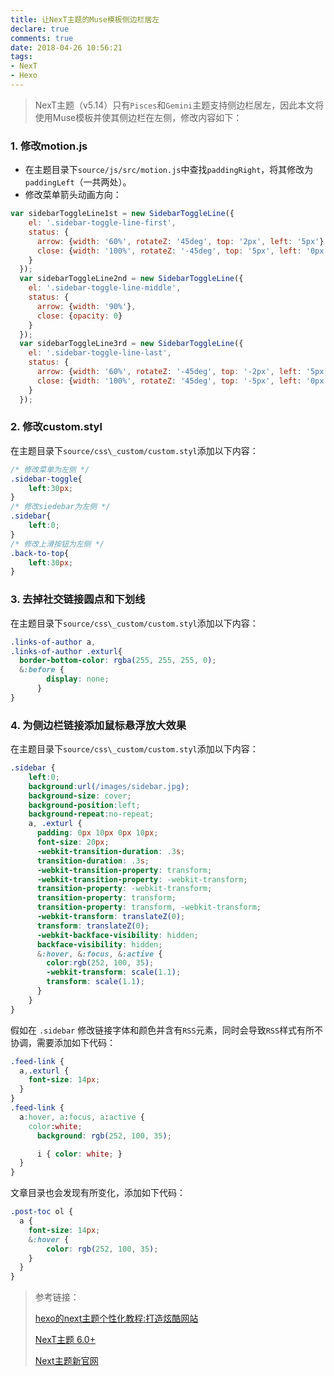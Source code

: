 ```yaml
---
title: 让NexT主题的Muse模板侧边栏居左
declare: true
comments: true
date: 2018-04-26 10:56:21
tags:
- NexT
- Hexo
---
```


> NexT主题（v5.14）只有`Pisces`和`Gemini`主题支持侧边栏居左，因此本文将使用Muse模板并使其侧边栏在左侧，修改内容如下：

<!-- more -->

### 1. 修改motion.js

- 在主题目录下`source/js/src/motion.js`中查找`paddingRight`，将其修改为`paddingLeft`（一共两处）。
- 修改菜单箭头动画方向：

```javascript
var sidebarToggleLine1st = new SidebarToggleLine({
    el: '.sidebar-toggle-line-first',
    status: {
      arrow: {width: '60%', rotateZ: '45deg', top: '2px', left: '5px'},
      close: {width: '100%', rotateZ: '-45deg', top: '5px', left: '0px'}
    }
  });
  var sidebarToggleLine2nd = new SidebarToggleLine({
    el: '.sidebar-toggle-line-middle',
    status: {
      arrow: {width: '90%'},
      close: {opacity: 0}
    }
  });
  var sidebarToggleLine3rd = new SidebarToggleLine({
    el: '.sidebar-toggle-line-last',
    status: {
      arrow: {width: '60%', rotateZ: '-45deg', top: '-2px', left: '5px'},
      close: {width: '100%', rotateZ: '45deg', top: '-5px', left: '0px'}
    }
  });
```

### 2. 修改custom.styl

在主题目录下`source/css\_custom/custom.styl`添加以下内容：

```css
/* 修改菜单为左侧 */
.sidebar-toggle{
    left:30px;
}
/* 修改siedebar为左侧 */
.sidebar{
    left:0;
}
/* 修改上滑按钮为左侧 */
.back-to-top{
    left:30px;
}
```

### 3. 去掉社交链接圆点和下划线

在主题目录下`source/css\_custom/custom.styl`添加以下内容：

```css
.links-of-author a,
.links-of-author .exturl{
  border-bottom-color: rgba(255, 255, 255, 0);
  &:before {
        display: none;
      }
}
```

### 4. 为侧边栏链接添加鼠标悬浮放大效果

在主题目录下`source/css\_custom/custom.styl`添加以下内容：

```css
.sidebar {
    left:0;
    background:url(/images/sidebar.jpg);
    background-size: cover;
    background-position:left;
    background-repeat:no-repeat;
    a, .exturl {
      padding: 0px 10px 0px 10px;
      font-size: 20px;
      -webkit-transition-duration: .3s;
      transition-duration: .3s;
      -webkit-transition-property: transform;
      -webkit-transition-property: -webkit-transform;
      transition-property: -webkit-transform;
      transition-property: transform;
      transition-property: transform, -webkit-transform;
      -webkit-transform: translateZ(0);
      transform: translateZ(0);
      -webkit-backface-visibility: hidden;
      backface-visibility: hidden;
      &:hover, &:focus, &:active { 
        color:rgb(252, 100, 35);
        -webkit-transform: scale(1.1);
        transform: scale(1.1);
      }
    }
}
```

假如在 `.sidebar` 修改链接字体和颜色并含有`RSS`元素，同时会导致`RSS`样式有所不协调，需要添加如下代码：

```css
.feed-link {
  a,.exturl {
    font-size: 14px;
  }
}
.feed-link {
  a:hover, a:focus, a:active {
    color:white;
      background: rgb(252, 100, 35);

      i { color: white; }
  }
}
```

文章目录也会发现有所变化，添加如下代码：

```css
.post-toc ol {
  a {
    font-size: 14px;
    &:hover {
        color: rgb(252, 100, 35);
    }
  }
}
```



> 参考链接：
>
> [hexo的next主题个性化教程:打造炫酷网站](http://shenzekun.cn/hexo的next主题个性化配置教程.html)
>
> [NexT主题 6.0+](https://github.com/theme-next/hexo-theme-next)
>
> [Next主题新官网](https://theme-next.org)